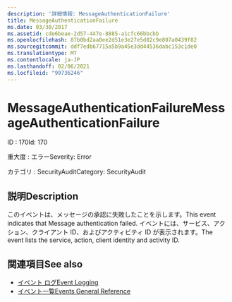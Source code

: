 ```yaml
---
description: '詳細情報: MessageAuthenticationFailure'
title: MessageAuthenticationFailure
ms.date: 03/30/2017
ms.assetid: cde6beae-2d57-447e-8885-a1cfc66bbcbb
ms.openlocfilehash: 87b0bd2aa0ee2d51e3e27e5d82c9e807a0439f82
ms.sourcegitcommit: ddf7edb67715a5b9a45e3dd44536dabc153c1de0
ms.translationtype: MT
ms.contentlocale: ja-JP
ms.lasthandoff: 02/06/2021
ms.locfileid: "99736246"
---
```

# <a name="messageauthenticationfailure"></a><span data-ttu-id="fafdc-103">MessageAuthenticationFailure</span><span class="sxs-lookup"><span data-stu-id="fafdc-103">MessageAuthenticationFailure</span></span>

<span data-ttu-id="fafdc-104">ID : 170</span><span class="sxs-lookup"><span data-stu-id="fafdc-104">Id: 170</span></span>  
  
 <span data-ttu-id="fafdc-105">重大度 : エラー</span><span class="sxs-lookup"><span data-stu-id="fafdc-105">Severity: Error</span></span>  
  
 <span data-ttu-id="fafdc-106">カテゴリ : SecurityAudit</span><span class="sxs-lookup"><span data-stu-id="fafdc-106">Category: SecurityAudit</span></span>  
  
## <a name="description"></a><span data-ttu-id="fafdc-107">説明</span><span class="sxs-lookup"><span data-stu-id="fafdc-107">Description</span></span>  

 <span data-ttu-id="fafdc-108">このイベントは、メッセージの承認に失敗したことを示します。</span><span class="sxs-lookup"><span data-stu-id="fafdc-108">This event indicates that Message authentication failed.</span></span> <span data-ttu-id="fafdc-109">イベントには、サービス、アクション、クライアント ID、およびアクティビティ ID が表示されます。</span><span class="sxs-lookup"><span data-stu-id="fafdc-109">The event lists the service, action, client identity and activity ID.</span></span>  
  
## <a name="see-also"></a><span data-ttu-id="fafdc-110">関連項目</span><span class="sxs-lookup"><span data-stu-id="fafdc-110">See also</span></span>

- [<span data-ttu-id="fafdc-111">イベント ログ</span><span class="sxs-lookup"><span data-stu-id="fafdc-111">Event Logging</span></span>](index.md)
- [<span data-ttu-id="fafdc-112">イベント一覧</span><span class="sxs-lookup"><span data-stu-id="fafdc-112">Events General Reference</span></span>](events-general-reference.md)
